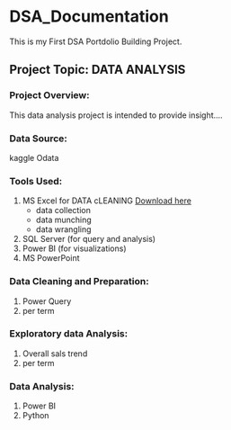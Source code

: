 # DSA_Documentation
This is my First DSA Portdolio Building Project. 

## Project Topic: DATA ANALYSIS
### Project Overview:
This data analysis project is intended to provide insight....

### Data Source:
kaggle
Odata

### Tools Used:
1. MS Excel for DATA cLEANING [Download here](https://microsoft.com)
   - data collection
   - data munching
   - data wrangling
3. SQL Server (for query and analysis)
4. Power BI (for visualizations)
5. MS PowerPoint

### Data Cleaning and Preparation:
1. Power Query
2. per term
### Exploratory data Analysis:
1. Overall sals trend
2. per term 
### Data Analysis:
1. Power BI
2. Python
